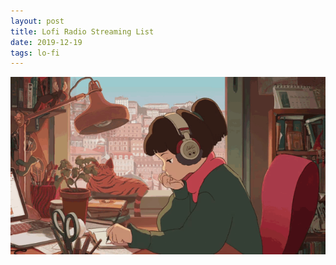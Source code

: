 ```yaml
---
layout: post
title: Lofi Radio Streaming List
date: 2019-12-19
tags: lo-fi
---
```


![lo-fi image](/assets/images/posts/2019-12-19-test-html5-audio.gif)

<script>
const id = 0;
const thumbnail = 1;
const sourceSrc = 2;
const sourceType = 3;
let audios = {
  [
    "hyades.shoutca.st",
    "https://cdn-profiles.tunein.com/s288329/images/logoq.jpg?t=636294",
    "http://hyades.shoutca.st:8043/autodj",
    "audio/mpeg",
  ],
  [
    "tunein_com_Now_Playing_s290316",
    "https://cdn-profiles.tunein.com/s290316/images/logoq.jpg?t=151378",
    "http://listen.shoutcast.com/freshsndgold",
    "audio/mpeg",
  ],
  [
    "radio_net_lautfm_lofi",
    "https://static.radio.net/inc/v2/images/avatars/station_avatar.gif",
    "https://stream.laut.fm/lofi?ref=radiode",
    "audio/mpeg",
  ],
};


let audioTag = ''
+ '<div style="margin-bottom:50px;">'
+ '<img src="#THUMBNAIL#" style="width:150px; height:150px; border-radius:50%; vertical-align:middle; margin-right:50px;"/>'
  + '<audio controls loop #AUTOPLAY# style="vertical-align:middle;">'
  + '<source src="#SOURCESRC#" type="#SOURCETYPE#">'
  + 'Your browser does not support the audio element.'
+ '</audio>'
+ '</div>';

$(document).ready(function(){
  for(let audioKey in audios) {
  	$('#audiobox').append(
  		audioTag
  		.replace('#THUMBNAIL#', audios[audioKey][thumbnail])
  		.replace('#SOURCESRC#', audios[audioKey][sourceSrc])
  		.replace('#SOURCETYPE#', audios[audioKey][sourceType])
  	);
  }
});
</script>

<div id="audiobox"></div>
